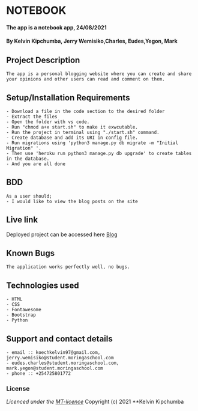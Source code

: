 # NOTEBOOK
#### The app is a notebook app, 24/08/2021
#### **By Kelvin Kipchumba, Jerry Wemisiko,Charles, Eudes,Yegon, Mark**
## Project Description
    The app is a personal blogging website where you can create and share your opinions and other users can read and comment on them.
## Setup/Installation Requirements
    - Download a file in the code section to the desired folder
    - Extract the files
    - Open the folder with vs code.
    - Run "chmod a+x start.sh" to make it exwcutable.
    - Run the project in terminal using "./start.sh" command.
    - Create database and add its URI in config file.
    - Run migrations using 'python3 manage.py db migrate -m "Initial Migration" '.
    - Then use 'heroku run python3 manage.py db upgrade' to create tables in the database.
    - And you are all done


## BDD
    As a user should;
    - I would like to view the blog posts on the site
  
    
## Live link
Deployed project can be accessed here [Blog](https://blog-flaskapp.herokuapp.com/)   

## Known Bugs
    The application works perfectly well, no bugs.

## Technologies used
    - HTML
    - CSS
    - Fontawesome
    - Bootstrap
    - Python

## Support and contact details
    - email :: koechkelvin97@gmail.com, jerry.wemisiko@student.moringaschool.com
    - eudes.charles@student.moringaschool.com, mark.yegon@student.moringaschool.com
    - phone :: +254725801772

### License
*Licenced under the [MT-licence](https://github.com/k-koech/Notebook/blob/master/LICENSE.md)*
Copyright (c) 2021 **Kelvin Kipchumba
